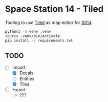 # Space Station 14 - Tiled

Tooling to use [Tiled](https://www.mapeditor.org/) as map editor for [SS14](https://github.com/space-wizards/space-station-14).

```sh
python3 -m venv .venv
source .venv/bin/activate
pip install -r requirements.txt
```

## TODO

- [ ] Import
  - [x] Decals
  - [ ] Entities
  - [x] Tiles
- [ ] Export
  - ???
